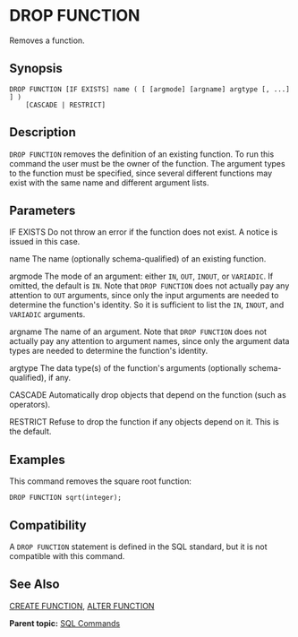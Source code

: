 # DROP FUNCTION 

Removes a function.

## <a id="section2"></a>Synopsis 

``` {#sql_command_synopsis}
DROP FUNCTION [IF EXISTS] name ( [ [argmode] [argname] argtype [, ...] ] )
    [CASCADE | RESTRICT]
```

## <a id="section3"></a>Description 

`DROP FUNCTION` removes the definition of an existing function. To run this command the user must be the owner of the function. The argument types to the function must be specified, since several different functions may exist with the same name and different argument lists.

## <a id="section4"></a>Parameters 

IF EXISTS
Do not throw an error if the function does not exist. A notice is issued in this case.

name
The name \(optionally schema-qualified\) of an existing function.

argmode
The mode of an argument: either `IN`, `OUT`, `INOUT`, or `VARIADIC`. If omitted, the default is `IN`. Note that `DROP FUNCTION` does not actually pay any attention to `OUT` arguments, since only the input arguments are needed to determine the function's identity. So it is sufficient to list the `IN`, `INOUT`, and `VARIADIC` arguments.

argname
The name of an argument. Note that `DROP FUNCTION` does not actually pay any attention to argument names, since only the argument data types are needed to determine the function's identity.

argtype
The data type\(s\) of the function's arguments \(optionally schema-qualified\), if any.

CASCADE
Automatically drop objects that depend on the function \(such as operators\).

RESTRICT
Refuse to drop the function if any objects depend on it. This is the default.

## <a id="section5"></a>Examples 

This command removes the square root function:

```
DROP FUNCTION sqrt(integer);
```

## <a id="section6"></a>Compatibility 

A `DROP FUNCTION` statement is defined in the SQL standard, but it is not compatible with this command.

## <a id="section7"></a>See Also 

[CREATE FUNCTION](CREATE_FUNCTION.html), [ALTER FUNCTION](ALTER_FUNCTION.html)

**Parent topic:** [SQL Commands](../sql_commands/sql_ref.html)

